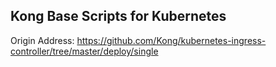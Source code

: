 ## Kong Base Scripts for Kubernetes  

Origin Address: https://github.com/Kong/kubernetes-ingress-controller/tree/master/deploy/single
